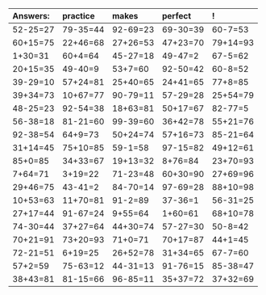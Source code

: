 | Answers: | practice | makes | perfect | ! |
| :--- | :--- | :--- | :--- | :--- |
| 52-25=27 | 79-35=44 | 92-69=23 | 69-30=39 | 60-7=53 | 
| 60+15=75 | 22+46=68 | 27+26=53 | 47+23=70 | 79+14=93 | 
| 1+30=31 | 60+4=64 | 45-27=18 | 49-47=2 | 67-5=62 | 
| 20+15=35 | 49-40=9 | 53+7=60 | 92-50=42 | 60-8=52 | 
| 39-29=10 | 57+24=81 | 25+40=65 | 24+41=65 | 77+8=85 | 
| 39+34=73 | 10+67=77 | 90-79=11 | 57-29=28 | 25+54=79 | 
| 48-25=23 | 92-54=38 | 18+63=81 | 50+17=67 | 82-77=5 | 
| 56-38=18 | 81-21=60 | 99-39=60 | 36+42=78 | 55+21=76 | 
| 92-38=54 | 64+9=73 | 50+24=74 | 57+16=73 | 85-21=64 | 
| 31+14=45 | 75+10=85 | 59-1=58 | 97-15=82 | 49+12=61 | 
| 85+0=85 | 34+33=67 | 19+13=32 | 8+76=84 | 23+70=93 | 
| 7+64=71 | 3+19=22 | 71-23=48 | 60+30=90 | 27+69=96 | 
| 29+46=75 | 43-41=2 | 84-70=14 | 97-69=28 | 88+10=98 | 
| 10+53=63 | 11+70=81 | 91-2=89 | 37-36=1 | 56-31=25 | 
| 27+17=44 | 91-67=24 | 9+55=64 | 1+60=61 | 68+10=78 | 
| 74-30=44 | 37+27=64 | 44+30=74 | 57-27=30 | 50-8=42 | 
| 70+21=91 | 73+20=93 | 71+0=71 | 70+17=87 | 44+1=45 | 
| 72-21=51 | 6+19=25 | 26+52=78 | 31+34=65 | 67-7=60 | 
| 57+2=59 | 75-63=12 | 44-31=13 | 91-76=15 | 85-38=47 | 
| 38+43=81 | 81-15=66 | 96-85=11 | 35+37=72 | 37+32=69 | 
